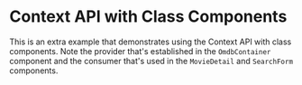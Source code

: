 # Context API with Class Components

This is an extra example that demonstrates using the Context API with class components. Note the provider that's established in the `OmdbContainer` component and the consumer that's used in the `MovieDetail` and `SearchForm` components.
